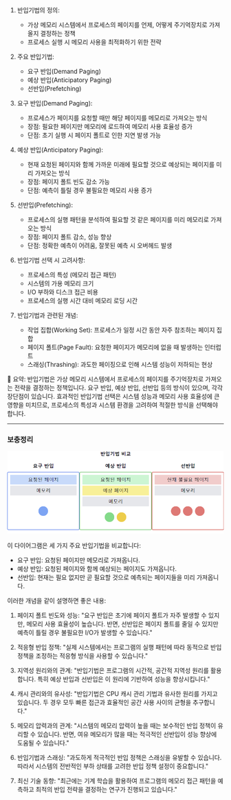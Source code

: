 1. 반입기법의 정의:
    - 가상 메모리 시스템에서 프로세스의 페이지를 언제, 어떻게 주기억장치로 가져올지 결정하는 정책
    - 프로세스 실행 시 메모리 사용을 최적화하기 위한 전략

2. 주요 반입기법:
    - 요구 반입(Demand Paging)
    - 예상 반입(Anticipatory Paging)
    - 선반입(Prefetching)

3. 요구 반입(Demand Paging):
    - 프로세스가 페이지를 요청할 때만 해당 페이지를 메모리로 가져오는 방식
    - 장점: 필요한 페이지만 메모리에 로드하여 메모리 사용 효율성 증가
    - 단점: 초기 실행 시 페이지 폴트로 인한 지연 발생 가능

4. 예상 반입(Anticipatory Paging):
    - 현재 요청된 페이지와 함께 가까운 미래에 필요할 것으로 예상되는 페이지를 미리 가져오는 방식
    - 장점: 페이지 폴트 빈도 감소 가능
    - 단점: 예측이 틀릴 경우 불필요한 메모리 사용 증가

5. 선반입(Prefetching):
    - 프로세스의 실행 패턴을 분석하여 필요할 것 같은 페이지를 미리 메모리로 가져오는 방식
    - 장점: 페이지 폴트 감소, 성능 향상
    - 단점: 정확한 예측이 어려움, 잘못된 예측 시 오버헤드 발생

6. 반입기법 선택 시 고려사항:
    - 프로세스의 특성 (메모리 접근 패턴)
    - 시스템의 가용 메모리 크기
    - I/O 부하와 디스크 접근 비용
    - 프로세스의 실행 시간 대비 메모리 로딩 시간

7. 반입기법과 관련된 개념:
    - 작업 집합(Working Set): 프로세스가 일정 시간 동안 자주 참조하는 페이지 집합
    - 페이지 폴트(Page Fault): 요청한 페이지가 메모리에 없을 때 발생하는 인터럽트
    - 스래싱(Thrashing): 과도한 페이징으로 인해 시스템 성능이 저하되는 현상

📌 요약: 반입기법은 가상 메모리 시스템에서 프로세스의 페이지를 주기억장치로 가져오는 전략을 결정하는 정책입니다. 요구 반입, 예상 반입, 선반입 등의 방식이 있으며, 각각 장단점이 있습니다. 효과적인 반입기법 선택은 시스템 성능과 메모리 사용 효율성에 큰 영향을 미치므로, 프로세스의 특성과 시스템 환경을 고려하여 적절한 방식을 선택해야 합니다.


___
### 보충정리


![img.png](반입기법.png)


이 다이어그램은 세 가지 주요 반입기법을 비교합니다:
- 요구 반입: 요청된 페이지만 메모리로 가져옵니다.
- 예상 반입: 요청된 페이지와 함께 예상되는 페이지도 가져옵니다.
- 선반입: 현재는 필요 없지만 곧 필요할 것으로 예측되는 페이지들을 미리 가져옵니다.

이러한 개념을 같이 설명하면 좋은 내용:

1. 페이지 폴트 빈도와 성능:
   "요구 반입은 초기에 페이지 폴트가 자주 발생할 수 있지만, 메모리 사용 효율성이 높습니다. 반면, 선반입은 페이지 폴트를 줄일 수 있지만 예측이 틀릴 경우 불필요한 I/O가 발생할 수 있습니다."

2. 적응형 반입 정책:
   "실제 시스템에서는 프로그램의 실행 패턴에 따라 동적으로 반입 정책을 조정하는 적응형 방식을 사용할 수 있습니다."

3. 지역성 원리와의 관계:
   "반입기법은 프로그램의 시간적, 공간적 지역성 원리를 활용합니다. 특히 예상 반입과 선반입은 이 원리에 기반하여 성능을 향상시킵니다."

4. 캐시 관리와의 유사성:
   "반입기법은 CPU 캐시 관리 기법과 유사한 원리를 가지고 있습니다. 두 경우 모두 빠른 접근과 효율적인 공간 사용 사이의 균형을 추구합니다."

5. 메모리 압력과의 관계:
   "시스템의 메모리 압력이 높을 때는 보수적인 반입 정책이 유리할 수 있습니다. 반면, 여유 메모리가 많을 때는 적극적인 선반입이 성능 향상에 도움될 수 있습니다."

6. 반입기법과 스래싱:
   "과도하게 적극적인 반입 정책은 스래싱을 유발할 수 있습니다. 따라서 시스템의 전반적인 부하 상태를 고려한 반입 정책 설정이 중요합니다."

7. 최신 기술 동향:
   "최근에는 기계 학습을 활용하여 프로그램의 메모리 접근 패턴을 예측하고 최적의 반입 전략을 결정하는 연구가 진행되고 있습니다."
